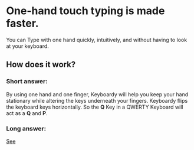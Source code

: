 # One-hand touch typing is made faster.
You can Type with one hand quickly, intuitively, and without having to look at your keyboard.

## How does it work?

### Short answer:
By using one hand and one finger, Keyboardy will help you keep your hand stationary while altering the keys underneath your fingers. Keyboardy flips the keyboard keys horizontally. So the **Q** Key in a QWERTY Keyboard will act as a **Q** and **P**.

### Long answer:
[See](https://keyboardy.net/Howto)
